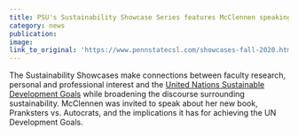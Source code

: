 ```yaml
---
title: PSU's Sustainability Showcase Series features McClennen speaking on new book.
category: news
publication:
image:
link_to_original: 'https://www.pennstatecsl.com/showcases-fall-2020.html'
---
```


The Sustainability Showcases make connections between faculty research, personal and professional interest and the&nbsp;[United Nations Sustainable Development Goals](http://www.un.org/sustainabledevelopment/sustainable-development-goals/)&nbsp;while broadening the discourse surrounding sustainability. McClennen was invited to speak about her new book, Pranksters vs. Autocrats, and the implications it has for achieving the UN Development Goals.